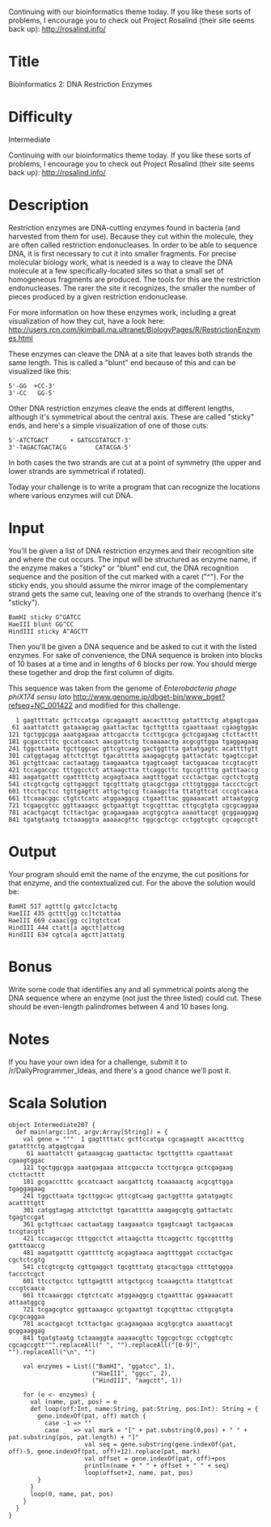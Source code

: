 Continuing with our bioinformatics theme today. If you like these sorts of problems, I encourage you to check out Project Rosalind (their site seems back up): http://rosalind.info/

# Title 

Bioinformatics 2: DNA Restriction Enzymes

# Difficulty

Intermediate

Continuing with our bioinformatics theme today. If you like these sorts of problems, I encourage you to check out Project Rosalind (their site seems back up): http://rosalind.info/

# Description

Restriction enzymes are DNA-cutting enzymes found in bacteria (and harvested from them for use). Because they cut within the molecule, they are often called restriction endonucleases. In order to be able to sequence DNA, it is first necessary to cut it into smaller fragments. For precise molecular biology work, what is needed is a way to cleave the DNA molecule at a few specifically-located sites so that a small set of homogeneous fragments are produced. The tools for this are the restriction endonucleases. The rarer the site it recognizes, the smaller the number of pieces produced by a given restriction endonuclease.

For more information on how these enzymes work, including a great visualization of how they cut, have a look here: http://users.rcn.com/jkimball.ma.ultranet/BiologyPages/R/RestrictionEnzymes.html

These enzymes can cleave the DNA at a site that leaves both strands the same length. This is called a "blunt" end because of this and can be visualized like this:

	5'-GG  +CC-3'
	3'-CC   GG-5'

Other DNA restriction enzymes cleave the ends at different lengths, although it's symmetrical about the central axis. These are called "sticky" ends, and here's a simple visualization of one of those cuts:

	5'-ATCTGACT      + GATGCGTATGCT-3'
	3'-TAGACTGACTACG        CATACGA-5'
	
In both cases the two strands are cut at a point of symmetry (the upper and lower strands are symmetrical if rotated). 

Today your challenge is to write a program that can recognize the locations where various enzymes will cut DNA. 

# Input

You'll be given a list of DNA restriction enzymes and their recognition site and where the cut occurs. The input will be structured as enzyme name, if the enzyme makes a "sticky" or "blunt" end cut, the DNA recognition sequence and the position of the cut marked with a caret ("\^"). For the sticky ends, you should assume the mirror image of the complementary strand gets the same cut, leaving one of the strands to overhang (hence it's "sticky"). 

	BamHI sticky G^GATCC
	HaeIII blunt GG^CC
	HindIII sticky A^AGCTT

Then you'll be given a DNA sequence and be asked to cut it with the listed enzymes. For sake of convenience, the DNA sequence is broken into blocks of 10 bases at a time and in lengths of 6 blocks per row. You should merge these together and drop the first column of digits.

This sequence was taken from the genome of *Enterobacteria phage phiX174 sensu lato* http://www.genome.jp/dbget-bin/www_bget?refseq+NC_001422 and modified for this challenge. 

	  1 gagttttatc gcttccatga cgcagaagtt aacactttcg gatatttctg atgagtcgaa
	 61 aaattatctt gataaagcag gaattactac tgcttgttta cgaattaaat cgaagtggac
	121 tgctggcgga aaatgagaaa attcgaccta tccttgcgca gctcgagaag ctcttacttt
	181 gcgacctttc gccatcaact aacgattctg tcaaaaactg acgcgttgga tgaggagaag
	241 tggcttaata tgcttggcac gttcgtcaag gactggttta gatatgagtc acattttgtt
	301 catggtagag attctcttgt tgacatttta aaagagcgtg gattactatc tgagtccgat
	361 gctgttcaac cactaatagg taagaaatca tgagtcaagt tactgaacaa tccgtacgtt
	421 tccagaccgc tttggcctct attaagctta ttcaggcttc tgccgttttg gatttaaccg
	481 aagatgattt cgattttctg acgagtaaca aagtttggat ccctactgac cgctctcgtg
	541 ctcgtcgctg cgttgaggct tgcgtttatg gtacgctgga ctttgtggga taccctcgct
	601 ttcctgctcc tgttgagttt attgctgccg tcaaagctta ttatgttcat cccgtcaaca
	661 ttcaaacggc ctgtctcatc atggaaggcg ctgaatttac ggaaaacatt attaatggcg
	721 tcgagcgtcc ggttaaagcc gctgaattgt tcgcgtttac cttgcgtgta cgcgcaggaa
	781 acactgacgt tcttactgac gcagaagaaa acgtgcgtca aaaattacgt gcggaaggag
	841 tgatgtaatg tctaaaggta aaaaacgttc tggcgctcgc cctggtcgtc cgcagccgtt

# Output

Your program should emit the name of the enzyme, the cut positions for that enzyme, and the contextualized cut. For the above the solution would be:

	BamHI 517 agttt[g gatcc]ctactg
	HaeIII 435 gcttt[gg cc]tctattaa
	HaeIII 669 caaac[gg cc]tgtctcat
	HindIII 444 ctatt[a agctt]attcag
	HindIII 634 cgtca[a agctt]attatg
	
# Bonus

Write some code that identifies any and all symmetrical points along the DNA sequence where an enzyme (not just the three listed) could cut. These should be even-length palindromes between 4 and 10 bases long. 
	
# Notes

If you have your own idea for a challenge, submit it to /r/DailyProgrammer_Ideas, and there's a good chance we'll post it.


# Scala Solution

	object Intermediate207 {
	  def main(argc:Int, argv:Array[String]) = {
	    val gene = """  1 gagttttatc gcttccatga cgcagaagtt aacactttcg gatatttctg atgagtcgaa
	     61 aaattatctt gataaagcag gaattactac tgcttgttta cgaattaaat cgaagtggac
	    121 tgctggcgga aaatgagaaa attcgaccta tccttgcgca gctcgagaag ctcttacttt
	    181 gcgacctttc gccatcaact aacgattctg tcaaaaactg acgcgttgga tgaggagaag
	    241 tggcttaata tgcttggcac gttcgtcaag gactggttta gatatgagtc acattttgtt
	    301 catggtagag attctcttgt tgacatttta aaagagcgtg gattactatc tgagtccgat
	    361 gctgttcaac cactaatagg taagaaatca tgagtcaagt tactgaacaa tccgtacgtt
	    421 tccagaccgc tttggcctct attaagctta ttcaggcttc tgccgttttg gatttaaccg
	    481 aagatgattt cgattttctg acgagtaaca aagtttggat ccctactgac cgctctcgtg
	    541 ctcgtcgctg cgttgaggct tgcgtttatg gtacgctgga ctttgtggga taccctcgct
	    601 ttcctgctcc tgttgagttt attgctgccg tcaaagctta ttatgttcat cccgtcaaca
	    661 ttcaaacggc ctgtctcatc atggaaggcg ctgaatttac ggaaaacatt attaatggcg
	    721 tcgagcgtcc ggttaaagcc gctgaattgt tcgcgtttac cttgcgtgta cgcgcaggaa
	    781 acactgacgt tcttactgac gcagaagaaa acgtgcgtca aaaattacgt gcggaaggag
	    841 tgatgtaatg tctaaaggta aaaaacgttc tggcgctcgc cctggtcgtc cgcagccgtt""".replaceAll(" ", "").replaceAll("[0-9]", "").replaceAll("\n", "")

	    val enzymes = List(("BamHI", "ggatcc", 1),
	                       ("HaeIII", "ggcc", 2),
	                       ("HindIII", "aagctt", 1))

	    for (e <- enzymes) {
	      val (name, pat, pos) = e
	      def loop(off:Int, name:String, pat:String, pos:Int): String = {
	        gene.indexOf(pat, off) match {
	          case -1 => ""
	          case _  => val mark = "[" + pat.substring(0,pos) + " " + pat.substring(pos, pat.length) + "]"
	                     val seq = gene.substring(gene.indexOf(pat, off)-5, gene.indexOf(pat, off)+12).replace(pat, mark)
	                     val offset = gene.indexOf(pat, off)+pos
	                     println(name + " " + offset + " " + seq)
	                     loop(offset+2, name, pat, pos)
	        }
	      }
	      loop(0, name, pat, pos)
	    }
	  }
	}